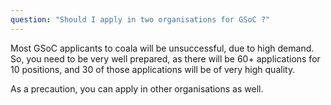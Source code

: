 ```yaml
---
question: "Should I apply in two organisations for GSoC ?"
---
```

Most GSoC applicants to coala will be unsuccessful, due to high demand. So, you need to be very well prepared, as there will be 60+ applications for 10 positions, and 30 of those applications will be of very high quality. 

As a precaution, you can apply in other organisations as well.
